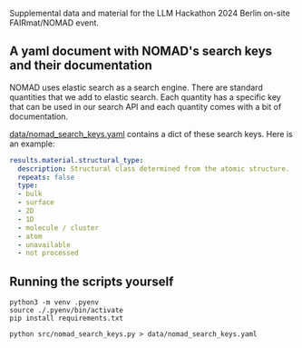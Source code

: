 Supplemental data and material for the LLM Hackathon 2024 Berlin on-site FAIRmat/NOMAD event.

## A yaml document with NOMAD's search keys and their documentation

NOMAD uses elastic search as a search engine. There are standard quantities that
we add to elastic search. Each quantity has a specific key that can be used
in our search API and each quantity comes with a bit of documentation.

[data/nomad_search_keys.yaml](data/nomad_search_keys.yaml) contains a dict of
these search keys. Here is an example:

```yaml
results.material.structural_type:
  description: Structural class determined from the atomic structure.
  repeats: false
  type:
  - bulk
  - surface
  - 2D
  - 1D
  - molecule / cluster
  - atom
  - unavailable
  - not processed
```

## Running the scripts yourself

```
python3 -m venv .pyenv
source ./.pyenv/bin/activate
pip install requirements.txt
```

```
python src/nomad_search_keys.py > data/nomad_search_keys.yaml
```